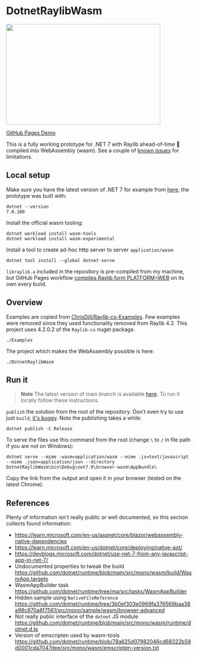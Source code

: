 # DotnetRaylibWasm

<img src="https://raw.githubusercontent.com/disketteman/DotnetRaylibWasm/main/demo.jpg" width="417" height="272">

[GitHub Pages Demo](https://disketteman.github.io/DotnetRaylibWasm/)

This is a fully working prototype for .NET 7 with Raylib ahead-of-time 🚀 compiled into WebAssembly (wasm). See a couple of [known issues](https://github.com/disketteman/DotnetRaylibWasm/issues) for limitations.

## Local setup

Make sure you have the latest version of .NET 7 for example from [here](https://dotnet.microsoft.com/en-us/download/dotnet/7.0), the prototype was built with:
```
dotnet --version
7.0.100
```

Install the official wasm tooling:

```
dotnet workload install wasm-tools
dotnet workload install wasm-experimental
```

Install a tool to create ad-hoc http server to server `application/wasm`:

```
dotnet tool install --global dotnet-serve
```

`libraylib.a` included in the repository is pre-compiled from my machine, but GitHub Pages workflow [compiles Raylib form PLATFORM=WEB](https://github.com/disketteman/DotnetRaylibWasm/blob/main/.github/workflows/gh-pages.yml#L33) on its own every build.

## Overview

Examples are copied from [ChrisDill/Raylib-cs-Examples](https://github.com/ChrisDill/Raylib-cs-Examples). Few examples were removed since they used functionality removed from Raylib 4.2. This project uses 4.2.0.2 of the `Raylib-cs` nuget package.

```
./Examples
```

The project which makes the WebAssembly possible is here:
```
./DotnetRaylibWasm
```

## Run it

> **Note**
> The latest version of main branch is available [here](https://disketteman.github.io/DotnetRaylibWasm/). To run it locally follow these instructions.

`publish` the solution from the root of the repository. Don't even try to use just `build`, [it's buggy](https://github.com/disketteman/DotnetRaylibWasm/issues/7#issuecomment-1356442508). Note the publishing takes a while:

```
dotnet publish -C Release
```

To serve the files use this command from the root (change `\` to `/` in file path if you are not on Windows):

```
dotnet serve --mime .wasm=application/wasm --mime .js=text/javascript --mime .json=application/json --directory DotnetRaylibWasm\bin\Debug\net7.0\browser-wasm\AppBundle\
```

Copy the link from the output and open it in your browser (tested on the latest Chrome).

## References

Plenty of information isn't really public or well documented, so this section collects found information:

* https://learn.microsoft.com/en-us/aspnet/core/blazor/webassembly-native-dependencies
* https://learn.microsoft.com/en-us/dotnet/core/deploying/native-aot/
* https://devblogs.microsoft.com/dotnet/use-net-7-from-any-javascript-app-in-net-7/
* Undocumented properties to tweak the build https://github.com/dotnet/runtime/blob/main/src/mono/wasm/build/WasmApp.targets
* WasmAppBuilder task https://github.com/dotnet/runtime/tree/ma/src/tasks/WasmAppBuilder
* Hidden sample using `NativeFileReference` https://github.com/dotnet/runtime/tree/3b0ef303e0969fa376569baa38a98c870a8f7561/src/mono/sample/wasm/browser-advanced
* Not really public interface of the `dotnet` JS module https://github.com/dotnet/runtime/blob/main/src/mono/wasm/runtime/dotnet.d.ts
* Version of emscripten used by wasm-tools https://github.com/dotnet/runtime/blob/78a625d07982046cd68322b59d0001cda7047dee/src/mono/wasm/emscripten-version.txt
